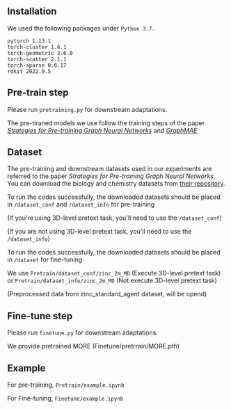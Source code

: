 ## Installation

We used the following packages under `Python 3.7`.

```
pytorch 1.13.1
torch-cluster 1.6.1
torch-geometric 2.6.0
torch-scatter 2.1.1
torch-sparse 0.6.17
rdkit 2022.9.5
```

## Pre-train step
Please run `pretraining.py` for downstream adaptations. 

The pre-tiraned models we use follow the training steps of the paper [*Strategies for Pre-training Graph Neural Networks*](https://github.com/snap-stanford/pretrain-gnns) and [*GraphMAE*](https://github.com/THUDM/GraphMAE/tree/main/chem)


## Dataset
The pre-training and downstream datasets used in our experiments are referred to the paper *Strategies for Pre-training Graph Neural Networks*. You can download the biology and chemistry datasets from [their repository](https://github.com/snap-stanford/pretrain-gnns). 

To run the codes successfully, the downloaded datasets should be placed in `/dataset_conf` and `/dataset_info` for pre-training

(If you're using 3D-level pretext task, you'll need to use the `/dataset_conf`)

(If you are not using 3D-level pretext task, you'll need to use the `/dataset_info`)


To run the codes successfully, the downloaded datasets should be placed in `/dataset` for fine-tuning


We use `Pretrain/dataset_conf/zinc_2m_MD` (Execute 3D-level pretext task) or `Pretrain/dataset_info/zinc_2m_MD` (Not execute 3D-level pretext task) 

(Preprocessed data from zinc_standard_agent dataset, will be opend)


## Fine-tune step
Please run `finetune.py` for downstream adaptations. 

We provide pretrained MORE (Finetune/pretrrain/MORE.pth)


## Example
For pre-training, `Pretrain/example.ipynb`

For Fine-tuning, `Finetune/example.ipynb`

